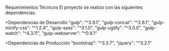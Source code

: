 Requerimientos Técnicos
El proyecto se realizo con las siguientes dependencias. 

+Dependencias de Desarrollo
    "gulp": "^3.9.1",
    "gulp-concat": "^2.6.1",
    "gulp-minify-css": "^1.2.4",
    "gulp-sass": "^3.1.0",
    "gulp-uglify": "^3.0.0",
    "gulp-watch": "^4.3.11",
    "gulp-webserver": "^0.9.1"


+Dependencias de Producción
    "bootstrap": "^3.3.7",
    "jquery": "^3.2.1"
